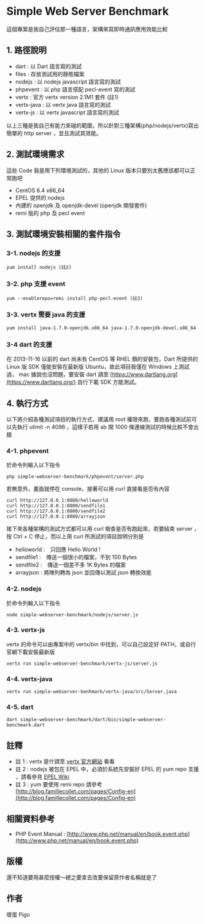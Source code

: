 Simple Web Server Benchmark
===========================

這個專案是我自己評估那一種語言，架構來寫即時通訊應用效能比較

## 1. 路徑說明 ##
- dart : 以 Dart 語言寫的測試
- files : 存放測試用的靜態檔案
- nodejs : 以 nodejs javascript 語言寫的測試
- phpevent : 以 php 語言搭配 pecl-event 寫的測試
- vertx : 官方 vertx version 2.1M1 套件 (註1)
- vertx-java : 以 vertx java 語言寫的測試
- vertx-js : 以 vertx javascript 語言寫的測試



以上三種是我自己有能力來碰的範圍，所以針對三種架構(php/nodejs/vertx)寫出簡單的 http server ，並且測試其效能。

## 2. 測試環境需求 ##

這些 Code 我是用下列環境測試的，其他的 Linux 版本只要別太舊應該都可以正常跑吧

- CentOS 6.4 x86_64
- EPEL 提供的 nodejs
- 內建的 openjdk 及 openjdk-devel (openjdk 開發套件)
- remi 版的 php 及 pecl event

## 3. 測試環境安裝相關的套件指令 ##


### 3-1. nodejs 的支援 ###

    yum install nodejs (註2)

### 3-2. php 支援 event ###
    yum --enablerepo=remi install php-pecl-event (註3)

### 3-3. vertx 需要 java 的支援 ###

    yum install java-1.7.0-openjdk.x86_64 java-1.7.0-openjdk-devel.x86_64

### 3-4 dart 的支援 ###

在 2013-11-16 以前的 dart 尚未有 CentOS 等 RHEL 類的安裝包，Dart 所提供的 Linux 版 SDK 僅能安裝在最新版 Ubuntu，故此項目我僅在 Windows 上測試過， mac 據說也沒問題，要安裝 dart 請至 [https://www.dartlang.org](https://www.dartlang.org/) 自行下載 SDK 方能測試。

## 4. 執行方式 ##

以下將介紹各種測試項目的執行方式，建議用 root 權限來跑，要跑各種測試前可以先執行 ulimit -n 4096 ，這樣子若用 ab 開 1000 條連線測試的時候比較不會出錯

### 4-1. phpevent ###

於命令列輸入以下指令

    php simple-webserver-benchmark/phpevent/server.php

若無意外，畫面就停在 console，接著可以用 curl 直接看是否有內容

    curl http://127.0.0.1:8080/helloworld
    curl http://127.0.0.1:8080/sendfile1
    curl http://127.0.0.1:8080/sendfile2
    curl http://127.0.0.1:8080/arrayjson

接下來各種架構的測試方式都可以用 curl 檢查是否有跑起來，若要結束 server ，按 Ctrl + C 停止，而以上用 curl 所測試的項目說明分別是

- helloworld :　只回應 Hello World !
- sendfile1 :　傳送一個很小的檔案，不到 100 Bytes
- sendfile2 :　傳送一個差不多 1K Bytes 的檔案
- arrayjson : 將陣列轉為 json 並回傳以測試 json 轉換效能


### 4-2. nodejs ###

於命令列輸入以下指令

    node simple-webserver-benchmark/nodejs/server.js

### 4-3. vertx-js ###

vertx 的命令可以由專案中的 vertx/bin 中找到，可以自己設定好 PATH，或自行官網下載安裝最新版

    vertx run simple-webserver-benchmark/vertx-js/server.js

### 4-4. vertx-java ###

    vertx run simple-webserver-benhmark/vertx-java/src/Server.java

### 4-5. dart ###
    dart simple-webserver-benchmark/dart/bin/simple-webserver-benchmark.dart

## 註釋 ##
- 註 1 : vertx 是什請至 [vertx 官方網站](http://vertx.io "vertx") 看看
- 註 2 : nodejs 被包在 EPEL 中，必須於系統先安裝好 EPEL 的 yum repo 支援 ，請看參見 [EPEL Wiki](http://fedoraproject.org/wiki/EPEL "EPEL Wiki")
- 註 3 : yum 要使用 remi repo 請參考 [http://blog.famillecollet.com/pages/Config-en](http://blog.famillecollet.com/pages/Config-en)

## 相關資料參考 ##

- PHP Event Manual : [http://www.php.net/manual/en/book.event.php](http://www.php.net/manual/en/book.event.php)


## 版權 ##

還不知道要用甚麼授權～總之要拿去改要保留原作者名稱就是了

## 作者 ##

壞蛋 Pigo